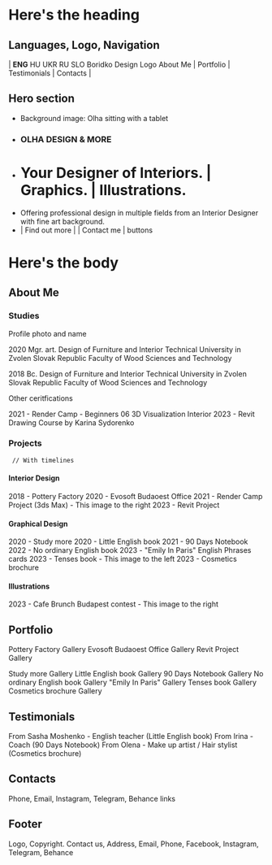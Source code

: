 # Here's the heading

## Languages, Logo, Navigation

| **ENG** HU UKR RU SLO                Boridko Design Logo                 About Me | Portfolio | Testimonials | Contacts |

## Hero section

- Background image: Olha sitting with a tablet
- ### OLHA DESIGN & MORE
- # Your Designer of Interiors. | Graphics. | Illustrations.
- Offering professional design in multiple fields from an Interior Designer with fine art background.
- | Find out more |    | Contact me | buttons

# Here's the body

## About Me

 ### Studies
  
  Profile photo and name

  2020
  Mgr. art.
  Design of Furniture and Interior
  Technical University in Zvolen Slovak Republic
  Faculty of Wood Sciences and Technology
  
  2018
  Bc.
  Design of Furniture and Interior
  Technical University in Zvolen Slovak Republic
  Faculty of Wood Sciences and Technology

  Other ceritfications

  2021 - Render Camp - Beginners 06 3D Visualization Interior
  2023 - Revit Drawing Course by Karina Sydorenko

 ### Projects
     // With timelines

  #### Interior Design
  
  2018 - Pottery Factory
  2020 - Evosoft Budaoest Office
  2021 - Render Camp Project (3ds Max) - This image to the right
  2023 - Revit Project

  #### Graphical Design
  
  2020 - Study more
  2020 - Little English book
  2021 - 90 Days Notebook
  2022 - No ordinary English book
  2023 - "Emily In Paris" English Phrases cards
  2023 - Tenses book                - This image to the left
  2023 - Cosmetics brochure


  #### Illustrations
  
  2023 - Cafe Brunch Budapest contest - This image to the right

## Portfolio

  Pottery Factory Gallery
  Evosoft Budaoest Office Gallery
  Revit Project Gallery

  Study more Gallery
  Little English book Gallery
  90 Days Notebook Gallery
  No ordinary English book Gallery
  "Emily In Paris" Gallery
  Tenses book Gallery
  Cosmetics brochure Gallery

## Testimonials

   From Sasha Moshenko - English teacher (Little English book)
   From Irina - Coach (90 Days Notebook)
   From Olena - Make up artist / Hair stylist (Cosmetics brochure)

## Contacts

Phone, Email, Instagram, Telegram, Behance links

## Footer

Logo, Copyright. Contact us, Address, Email, Phone, Facebook, Instagram, Telegram, Behance
